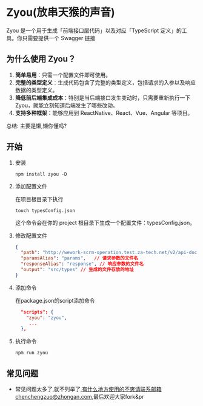 # Zyou(放串天猴的声音)

Zyou 是一个用于生成「前端接口层代码」以及对应「TypeScript 定义」的工具。你只需要提供一个 Swagger 链接

## 为什么使用 Zyou？

1. **简单易用**：只需一个配置文件即可使用。
2. **完整的类型定义**：生成代码包含了完整的类型定义，包括请求的入参以及响应数据的类型定义。
3. **降低前后端集成成本**：特别是当后端接口发生变动时，只需要重新执行一下 Zyou，就能立刻知道后端发生了哪些改动。
4. **支持多种框架**：能够应用到 ReactNative、React、Vue、Angular 等项目。

总结: 主要是懒,懒你懂吗?

## 开始

1. 安装

   `npm install zyou -D`

2. 添加配置文件

   在项目根目录下执行

   `touch typesConfig.json`

   这个命令会在你的 project 根目录下生成一个配置文件：typesConfig.json。

3. 修改配置文件

   ```json
   {
     "path": "http://wework-scrm-operation.test.za-tech.net/v2/api-docs", // swagger的地址
     "paramsAlias": "params",	// 请求参数的文件名
     "responseAlias": "response", // 响应参数的文件名
     "output": "src/types" // 生成的文件存放的地址
   }
   ```

4. 添加命令

   在package.json的script添加命令

   ```json
     "scripts": {
       "zyou": "zyou",
        ...
     },
   ```

5. 执行命令

   ```bash
   npm run zyou
   ```

## 常见问题

- 常见问题太多了,就不列举了,有什么地方使用的不爽请联系邮箱chenchengzuo@zhongan.com,最后欢迎大家fork&pr

